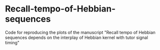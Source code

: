 # Recall-tempo-of-Hebbian-sequences
Code for reproducing the plots of the manuscript "Recall tempo of Hebbian sequences depends on the interplay of Hebbian kernel with tutor signal timing"
